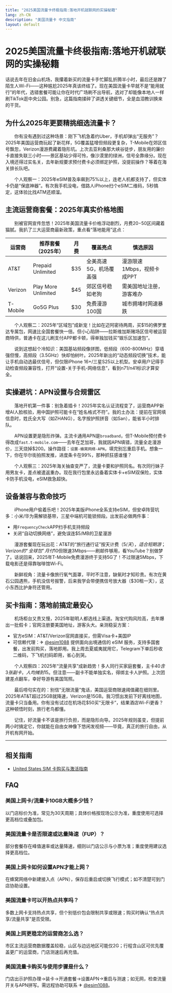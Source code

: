 ```yaml
---
title: "2025美国流量卡终极指南:落地开机就联网的实操秘籍"
lang: zh-CN
description: "美国流量卡 中文指南"
layout: default
---
```

# 2025美国流量卡终极指南:落地开机就联网的实操秘籍

话说去年在旧金山机场，我攥着新买的流量卡手忙脚乱折腾半小时，最后还是蹭了陌生人Wi-Fi——这种尴尬2025年真该终结了。现在美国流量卡早就不是“能用就行”的年代，选错套餐可能让你在时代广场刷不出导航，选对了却能像本地人一样刷TikTok逛中央公园。别急，这篇指南揉碎了讲透关键细节，全是血泪教训换来的干货。

## 为什么2025年更要精挑细选流量卡？

　　你有没有遇到过这种场景：刚下飞机急着约Uber，手机却弹出“无服务”？2025年美国运营商玩起了新花样，5G覆盖猛增但频段更复杂，T-Mobile在郊区信号飘忽，Verizon漫游费藏着隐形坑。上次去亚利桑那大峡谷徒步，朋友用的廉价卡直接失联三小时——景区基站少得可怜，像沙漠里的绿洲，信号全靠缘分。现在入境还得过实名关，去年新规要求预付费卡必须绑定护照，没提前操作？等着在海关排长队吧。

　　个人观察一：2025年eSIM普及率飙到75%以上，连老人机都支持了，但实体卡仍是“保底神器”。有次我手机没电，借路人iPhone扫个eSIM二维码，5秒搞定，这体验比找ATM还顺溜。

## 主流运营商套餐：2025年真实价格地图

　　别被官网宣传忽悠！2025年美国流量卡价格浮动剧烈，月费$20-$50区间藏着猫腻。我扒了三大运营商最新政策，重点看“落地能用”这点：

| 运营商 | 推荐套餐（2025年） | 月费 | 覆盖亮点 | 慎选原因 |
|--------|-------------------|------|----------|----------|
| AT&T   | Prepaid Unlimited | $35 | 全美高速5G，机场覆盖强 | 漫游限速1Mbps，视频卡成PPT |
| Verizon | Play More Unlimited | $45 | 郊区信号稳如老狗 | 需美国地址注册，游客难办 |
| T-Mobile | Go5G Plus | $30 | 免费漫游100国 | 城市拥堵时网速暴跌 |

　　个人观察二：2025年“区域包”成新宠！比如在迈阿密待两周，买$15的佛罗里达专属包，网速比全国套餐快一倍。但小心陷阱——拉斯维加斯赌场区信号被运营商特供，普通卡在这儿刷支付APP都卡顿，得单独加钱买“娱乐区加速包”。

　　说到这想起个冷知识：美国基站频段像拼图，低频段（600-800MHz）穿墙强但慢，高频段（3.5GHz）快却怕树叶。2025年新出的“动态频段切换”技术，能让手机自动选最优信号，但仅限iPhone 16+/三星S25以上机型。安卓用户记得手动检查频段兼容性，打开“设置-关于手机-网络信息”，看到n71/n41标识才算安全。

## 实操避坑：APN设置与合规雷区

　　落地开机第一件事：别急着插卡！2025年实名认证流程变了，运营商APP新增AI人脸核验，用中国护照可能卡在“姓名格式不符”。我的土办法：提前在官网填信息时，姓氏全大写（如ZHANG），名字按护照拼音（如San），能省半小时排队。

　　APN设置更是隐形炸弹。主流卡通用APN是`broadband`，但T-Mobile预付费卡得改成`fast.t-mobile.com`——去年在芝加哥，我就因APN填错，流量全走漫游价，三天烧掉$200。操作路径：`设置-蜂窝网络-APN`，填完别忘重启手机。想象一下，你在华尔街拍照发推，进度条卡在99%，那种抓狂感谁懂？

　　个人观察三：2025年海关抽查变严了，流量卡要和护照同名。有次同行妹子用男友卡，差点被遣返重办。现在我行包里永远备着实体卡+eSIM双保险，实体卡防手机没电，eSIM救急超快。

## 设备兼容与救命技巧

　　iPhone用户偷着乐吧！2025年美版iPhone全系支持eSIM，但安卓阵营坑多：小米/华为需解锁基带，三星中端机可能锁频段。出发前必做两件事：
  - 用`FrequencyCheck`APP扫手机支持频段
  - 关闭“自动切换网络”，避免误连$5/MB的卫星漫游

　　漫游套餐现在玩出花：AT&T的“旅行通行证”按天计费（$5/天），适合短期游；Verizon的“全球包”月付$10但限速3Mbps——刷邮件够用，看YouTube？别做梦了。话说回来，2025年T-Mobile免费漫游终于支持5G了！不过限速5Mbps，下载电影还是得靠咖啡馆Wi-Fi。

　　新鲜视角：流量卡像旅行氧气面罩，平时不注意，缺氧时才知珍贵。有次在黄石公园遇熊，手机没信号报警，后来我学会带便携信号放大器（$30租一天），这小东西比护身符还管用。

## 买卡指南：落地前搞定最安心

　　机场柜台又贵又慢，2025年聪明人都选线上渠道。淘宝代购风险高，去年爆出一批假卡；官网注册要美国地址，游客头大。亲测稳妥方案：
  - 官方eSIM：AT&T/Verizon官网直接买，但需Visa卡+美国IP
  - 可信赖代理：✈ [@esim1088](https://t.me/s/esim1088) 提供面向出境通信的 eSIM 服务，支持多国套餐，出发前购买，落地即用。我上周去夏威夷就用它，Telegram下单后秒收二维码，下飞机扫码即用，省心到哭。

　　个人观察四：2025年“流量共享”成新趋势！多人同行买家庭套餐，主卡$40含3张副卡，人均摊到$15。但注意——副卡不能单独实名，得绑主卡人护照。上次团建差点翻车，幸好导游有美国驾照。

　　最后唠句实在的：别信“无限流量”鬼话，美国运营商限速阈值藏在细则里。2025年AT&T超过25GB就降速，Verizon是15GB。我习惯出发前下好离线地图，流量卡只当备用。你有没有试过在机场花$50买“无限卡”，结果酒店Wi-Fi更香？这种顿悟时刻，旅行老鸟都懂。

　　记住，好流量卡不该是旅行负担，而是隐形向导。2025年规则虽变，但提前两小时搞定它，你就能在自由女神像下悠闲发视频——毕竟，真正的旅行自由，从开机有网开始。

<!-- crosslink -->
---

## 相关指南

- [United States SIM 卡购买与激活指南](https://faciylike.github.io/united-states-sim-guides)

<!-- BEGIN_UNITED_STATES_FAQ -->
## FAQ

### 美国上网卡/流量卡10GB大概多少钱？
以门店标价为准，常见为30天周期；具体价格按现场公示为准，重度使用可选择更高档位或叠加包。

### 美国流量卡是否限速或达量降速（FUP）？
部分套餐存在峰值速率或达量降速，细则以门店公示与小票为准；重度使用建议选择更高档位。

### 美国上网卡如何设置APN才能上网？
在蜂窝网络中新建接入点（APN），保存后重启或切换飞行模式；如不清楚可到门店协助设置。

### 美国流量卡可以开热点共享吗？
多数上网卡支持热点共享，但个别低价包会限制共享或限速；购买时确认“热点共享/流量共享”是否受限。

### 美国上网更稳定的运营商怎么选？
市区主流运营商数据覆盖较稳，山区与边远地区可能仅2G；行程含山区可优先覆盖更广的运营商，门店测速后再充值。

### 美国流量卡购买与使用步骤是什么？
门店出示护照办理→装卡→开通套餐→设置APN→重启与测速；如无网，检查流量开关与APN拼写。需远程协助可联系 ✈ [@esim1088](https://t.me/s/esim1088)。

<script type="application/ld+json">
{"@context": "https://schema.org", "@type": "FAQPage", "mainEntity": [{"@type": "Question", "name": "美国上网卡/流量卡10GB大概多少钱？", "acceptedAnswer": {"@type": "Answer", "text": "以门店标价为准，常见为30天周期；具体价格按现场公示为准，重度使用可选择更高档位或叠加包。"}}, {"@type": "Question", "name": "美国流量卡是否限速或达量降速（FUP）？", "acceptedAnswer": {"@type": "Answer", "text": "部分套餐存在峰值速率或达量降速，细则以门店公示与小票为准；重度使用建议选择更高档位。"}}, {"@type": "Question", "name": "美国上网卡如何设置APN才能上网？", "acceptedAnswer": {"@type": "Answer", "text": "在蜂窝网络中新建接入点（APN），保存后重启或切换飞行模式；如不清楚可到门店协助设置。"}}, {"@type": "Question", "name": "美国流量卡可以开热点共享吗？", "acceptedAnswer": {"@type": "Answer", "text": "多数上网卡支持热点共享，但个别低价包会限制共享或限速；购买时确认“热点共享/流量共享”是否受限。"}}, {"@type": "Question", "name": "美国上网更稳定的运营商怎么选？", "acceptedAnswer": {"@type": "Answer", "text": "市区主流运营商数据覆盖较稳，山区与边远地区可能仅2G；行程含山区可优先覆盖更广的运营商，门店测速后再充值。"}}, {"@type": "Question", "name": "美国流量卡购买与使用步骤是什么？", "acceptedAnswer": {"@type": "Answer", "text": "门店出示护照办理→装卡→开通套餐→设置APN→重启与测速；如无网，检查流量开关与APN拼写。需远程协助可联系 ✈ @esim1088。"}}]}
</script>
<!-- END_UNITED_STATES_FAQ -->
